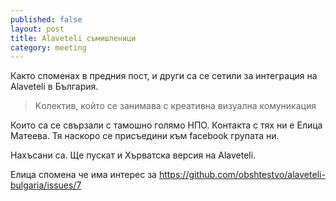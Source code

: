 ```yaml
---
published: false
layout: post
title: Alaveteli съмишленици
category: meeting
---
```


Както споменах в предния пост, и други са се сетили за интеграция на Alaveteli в България. 

> Kолектив, който се занимава с креативна визуална комуникация

Които са се свързали с тамошно голямо НПО. Контакта с тях ни е Елица Матеева. Тя наскоро се присъедини към facebook групата ни.

Нахъсани са. Ще пускат и Хърватска версия на Alaveteli.

Елица спомена че има интерес за https://github.com/obshtestvo/alaveteli-bulgaria/issues/7